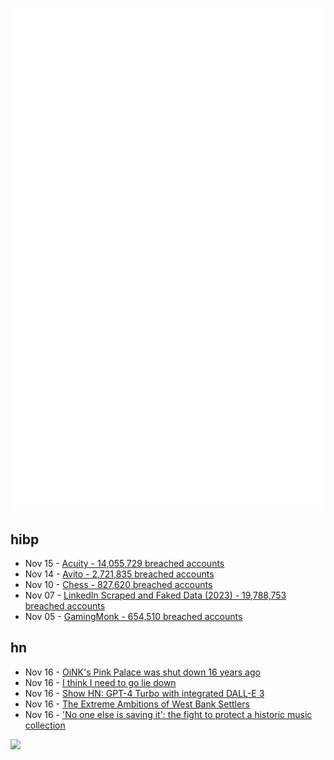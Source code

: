 ![Metrics](https://raw.githubusercontent.com/phixion/phixion/master/metrics.svg)

## hibp

<!--
for https://github.com/phixion/phixion/blob/main/.github/workflows/feeds.yml
-->
<!--START_SECTION:haveibeenpwnd-->
- Nov 15 - [Acuity - 14,055,729 breached accounts](https://haveibeenpwned.com/PwnedWebsites#Acuity)
- Nov 14 - [Avito - 2,721,835 breached accounts](https://haveibeenpwned.com/PwnedWebsites#Avito)
- Nov 10 - [Chess - 827,620 breached accounts](https://haveibeenpwned.com/PwnedWebsites#Chess)
- Nov 07 - [LinkedIn Scraped and Faked Data (2023) - 19,788,753 breached accounts](https://haveibeenpwned.com/PwnedWebsites#LinkedInScrape2023)
- Nov 05 - [GamingMonk - 654,510 breached accounts](https://haveibeenpwned.com/PwnedWebsites#GamingMonk)
<!--END_SECTION:haveibeenpwnd-->

## hn

<!--
for https://github.com/phixion/phixion/blob/main/.github/workflows/feeds.yml
-->
<!--START_SECTION:hn-->
- Nov 16 - [OiNK's Pink Palace was shut down 16 years ago](https://en.wikipedia.org/wiki/Oink%27s_Pink_Palace)
- Nov 16 - [I think I need to go lie down](https://twitter.com/multikev/status/1724908185361011108)
- Nov 16 - [Show HN: GPT-4 Turbo with integrated DALL-E 3](https://flowch.ai/shared/840bff3d-0e55-4793-8397-b9fcd81bc3ed)
- Nov 16 - [The Extreme Ambitions of West Bank Settlers](https://www.newyorker.com/news/q-and-a/the-extreme-ambitions-of-west-bank-settlers)
- Nov 16 - ['No one else is saving it': the fight to protect a historic music collection](https://www.theguardian.com/music/2023/nov/16/archive-of-contemporary-music-new-york)
<!--END_SECTION:hn-->

<!--
for https://yhype.me
-->
![](https://hit.yhype.me/github/profile?user_id=13013670)
